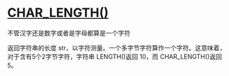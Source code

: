 # [CHAR_LENGTH()](https://dev.mysql.com/doc/refman/5.7/en/string-functions.html#function_char-length) #



不管汉字还是数字或者是字母都算是一个字符

返回字符串的长度 str，以字符测量。一个多字节字符算作一个字符。这意味着，对于含有5个2字节字符，字符串 LENGTH()返回 10，而 CHAR_LENGTH()返回 5。